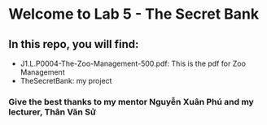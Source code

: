 # Welcome to Lab 5 - The Secret Bank

## In this repo, you will find:
* J1.L.P0004-The-Zoo-Management-500.pdf: This is the pdf for Zoo Management
* TheSecretBank: my project


### Give the best thanks to my mentor Nguyễn Xuân Phú and my lecturer, Thân Văn Sử